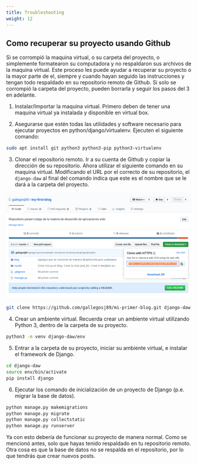 ```yaml
---
title: Troubleshooting
weight: 12
---
```


## Como recuperar su proyecto usando Github

Si se corrompió la maquina virtual, o su carpeta del proyecto, o simplemente formatearon su computadora y no respaldaron sus archivos de la maquina virtual. Este proceso les puede ayudar a recuperar su proyecto o la mayor parte de el, siempre y cuando hayan seguido las instrucciones y tengan todo respaldado en su repositorio remoto de Github. Si solo se corrompió la carpeta del proyecto, pueden borrarla y seguir los pasos del 3 en adelante.

1. Instalar/Importar la maquina virtual. Primero deben de tener una maquina virtual ya instalada y disponible en virtual box.

2. Asegurarse que estén todas las utilidades y software necesario para ejecutar proyectos en python/django/virtualenv. Ejecuten el siguiente comando:

```bash
sudo apt install git python3 python3-pip python3-virtualenv
```

3. Clonar el repositorio remoto. Ir a su cuenta de Github y copiar la dirección de su repositorio. Ahora utilizar el siguiente comando en su maquina virtual. Modificando el URL por el correcto de su repositorio, el `django-daw` al final del comando indica que este es el nombre que se le dará a la carpeta del proyecto.

![RP-github](RP-github.PNG)

```bash
git clone https://github.com/gallegosj89/mi-primer-blog.git django-daw
```

4. Crear un ambiente virtual. Recuerda crear un ambiente virtual utilizando Python 3, dentro de la carpeta de su proyecto.

```bash
python3 -m venv django-daw/env
```

5. Entrar a la carpeta de su proyecto, iniciar su ambiente virtual, e instalar el framework de Django.

```bash
cd django-daw
source env/bin/activate
pip install django
```

6. Ejecutar los comando de inicialización de un proyecto de Django (p.e. migrar la base de datos).

```bash
python manage.py makemigrations
python manage.py migrate
python manage.py collectstatic
python manage.py runserver
```

Ya con esto debería de funcionar su proyecto de manera normal. Como se mencionó antes, solo que hayas tenido respaldado en tu repositorio remoto. Otra cosa es que la base de datos no se respalda en el repositorio, por lo que tendrás que crear nuevos posts.

